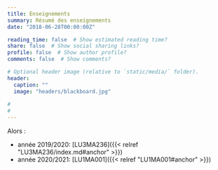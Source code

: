```yaml
---
title: Enseignements
summary: Résumé des enseignements
date: "2018-06-28T00:00:00Z"

reading_time: false  # Show estimated reading time?
share: false  # Show social sharing links?
profile: false  # Show author profile?
comments: false  # Show comments?

# Optional header image (relative to `static/media/` folder).
header:
  caption: ""
  image: "headers/blackboard.jpg"
  
# 
# 
---
```


Alors : 
* année 2019/2020: [LU3MA236]({{< relref "LU3MA236/index.md#anchor" >}})
* année 2020/2021: [LU1MA001]({{< relref "LU1MA001#anchor" >}})

